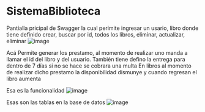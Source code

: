 # SistemaBiblioteca

Pantialla pricipal de Swagger 
la cual perimite ingresar un usario, libro donde tiene definido crear, buscar por id, todos los libros, eliminar, actualizar, eliminar
![image](https://github.com/johan2021283/SistemaBiblioteca/assets/99548614/edff7684-0123-4f57-9fbd-1ee925ede5e6)


Acá Permite generar los prestamo, al momento de realizar uno manda a llamar el id del libro y del usuario. También tiene defino la entrega
para dentro de 7 días si no se hace se cobrara una multa
En libros al momento de realizar dicho prestamo la disponibilidad dismunye y cuando regresan el libro aumenta

Esa es la funcionalidad
![image](https://github.com/johan2021283/SistemaBiblioteca/assets/99548614/87914163-ae38-42f1-bdce-95f988522215)


Esas son las tablas en la base de datos
![image](https://github.com/johan2021283/SistemaBiblioteca/assets/99548614/7c5984c6-1e21-48f5-b9dc-c88c8eac0e5a)


